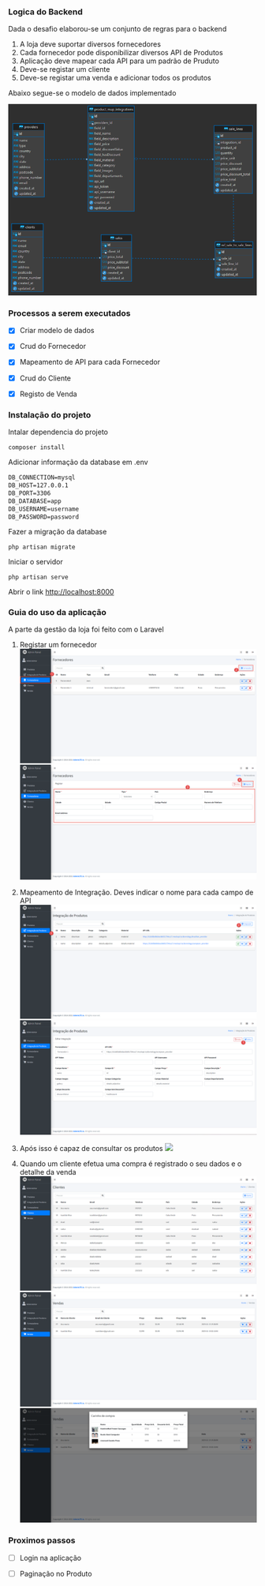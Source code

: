 ### Logica do Backend

Dada o desafio elaborou-se um conjunto de regras para o backend
1. A loja deve suportar diversos fornecedores
2. Cada fornecedor pode disponibilizar diversos API de Produtos
3. Aplicação deve mapear cada API para um padrão de Pruduto
4. Deve-se registar um cliente
5. Deve-se registar uma venda e adicionar todos os produtos

Abaixo segue-se o modelo de dados implementado

![](doc/diagrama.png)

### Processos a serem executados
- [x] Criar modelo de dados
- [x] Crud do Fornecedor
- [x] Mapeamento de API para cada Fornecedor
- [x] Crud do Cliente
- [x] Registo de Venda


### Instalação do projeto

Intalar dependencia do projeto
```
composer install
```
Adicionar informação da database em .env
```
DB_CONNECTION=mysql
DB_HOST=127.0.0.1
DB_PORT=3306
DB_DATABASE=app
DB_USERNAME=username
DB_PASSWORD=password
```
Fazer a migração da database
```
php artisan migrate
```
Iniciar o servidor
```
php artisan serve
```

Abrir o link [http://localhost:8000](http://localhost:8000)

### Guia do uso da aplicação
A parte da gestão da loja foi feito com o Laravel

1. Registar um fornecedor
![](doc/provider1.png)
![](doc/provider2.png)

2. Mapeamento de Integração. Deves indicar o nome para cada campo de API
![](doc/integration1.png)
![](doc/integration2.png)

3. Após isso é capaz de consultar os produtos
![](doc/product.png)

4. Quando um cliente efetua uma compra é registrado o seu dados e o detalhe da venda
![](doc/cliente.png)
![](doc/venda.png)
![](doc/venda_line.png)

### Proximos passos
- [ ] Login na aplicação
- [ ] Paginação no Produto




